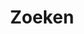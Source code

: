 ---
title: "Zoeken"
slug: "zoeken"
layout: "search"
outputs:
    - html
    - json
menu:
    main:
        weight: 3
        params: 
            icon: search
---